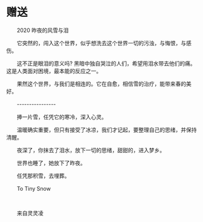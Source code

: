 # 赠送

　　2020 昨夜的风雪与泪

　　它突然的，闯入这个世界，似乎想洗去这个世界一切的污浊，与悔恨，与感伤。

　　这不正是眼泪的意义吗? 黑暗中独自哭泣的人们，希望用泪水带去他们的痛。这是人类面对困境，最本能的反应之一。

　　果然这个世界，与我们是相连的。它在自愈，相信雪的治疗，能带来春的美好。

　　\----------------

　　捧一片雪，任凭它的寒冷，深入心灵。

　　温暖确实重要，但只有接受了冰凉，我们才记起，要整理自己的思绪，并保持清醒。

　　夜深了，你抹去了泪水，放下一切的思绪，甜甜的，进入梦乡。

　　世界也睡了，她放下了昨夜。

　　任凭那积雪，去埋葬。

　　To Tiny Snow

<br>

　　来自灵灵凌

